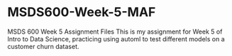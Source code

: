 # MSDS600-Week-5-MAF
MSDS 600 Week 5 Assignment Files
This is my assignment for Week 5 of Intro to Data Science, practicing using automl to test different models on a customer churn dataset.
